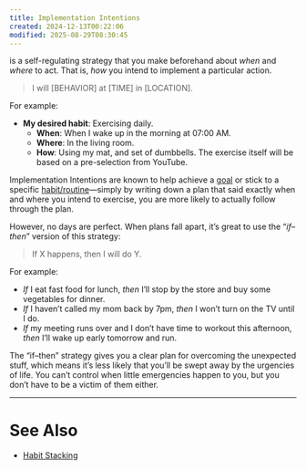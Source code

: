```yaml
---
title: Implementation Intentions
created: 2024-12-13T00:22:06
modified: 2025-08-29T08:30:45
---
```


is a self-regulating strategy that you make beforehand about _when_ and _where_ to act. That is, _how_ you intend to implement a particular action.

> I will \[BEHAVIOR\] at \[TIME\] in \[LOCATION\].

For example:

* **My desired habit**: Exercising daily.
	* **When**: When I wake up in the morning at 07:00 AM.
	* **Where**: In the living room.
	* **How**: Using my mat, and set of dumbbells. The exercise itself will be based on a pre-selection from YouTube.

Implementation Intentions are known to help achieve a [goal](Goal%20Setting.md) or stick to a specific [habit/routine](be-a-habit-and-routine-machine.md)—simply by writing down a plan that said exactly when and where you intend to exercise, you are more likely to actually follow through the plan.

However, no days are perfect. When plans fall apart, it’s great to use the “_if–then_” version of this strategy:

> If X happens, then I will do Y.

For example:

* _If_ I eat fast food for lunch, _then_ I’ll stop by the store and buy some vegetables for dinner.
* _If_ I haven’t called my mom back by 7pm, _then_ I won’t turn on the TV until I do.
* _If_ my meeting runs over and I don’t have time to workout this afternoon, _then_ I’ll wake up early tomorrow and run.

The “if–then” strategy gives you a clear plan for overcoming the unexpected stuff, which means it’s less likely that you’ll be swept away by the urgencies of life. You can’t control when little emergencies happen to you, but you don’t have to be a victim of them either.

---

# See Also

* [Habit Stacking](Habit%20Stacking.md)
